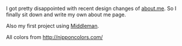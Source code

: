 I got pretty disappointed with recent design changes of [about.me](https://about.me/). So I finally sit down and write my own about me page.

Also my first project using [Middleman](https://middlemanapp.com).

All colors from http://nipponcolors.com/
